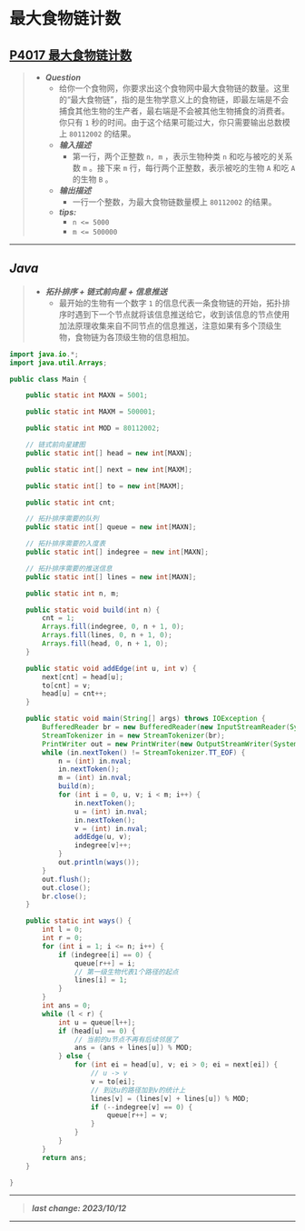 # 最大食物链计数

## [P4017 最大食物链计数](https://www.luogu.com.cn/problem/P4017)

> - ***Question***
>   - 给你一个食物网，你要求出这个食物网中最大食物链的数量。这里的“最大食物链”，指的是生物学意义上的食物链，即最左端是不会捕食其他生物的生产者，最右端是不会被其他生物捕食的消费者。你只有 `1` 秒的时间。由于这个结果可能过大，你只需要输出总数模上 `80112002` 的结果。
>   - ***输入描述***
>     - 第一行，两个正整数 `n, m` ，表示生物种类 `n` 和吃与被吃的关系数 `m` 。接下来 `m` 行，每行两个正整数，表示被吃的生物 `A` 和吃 `A` 的生物 `B` 。
>   - ***输出描述***
>     - 一行一个整数，为最大食物链数量模上 `80112002` 的结果。
>   - ***tips:***
>     - `n <= 5000`
>     - `m <= 500000`

---

## *Java*

> - ***拓扑排序 + 链式前向星 + 信息推送***
>   - 最开始的生物有一个数字 `1` 的信息代表一条食物链的开始，拓扑排序时遇到下一个节点就将该信息推送给它，收到该信息的节点使用加法原理收集来自不同节点的信息推送，注意如果有多个顶级生物，食物链为各顶级生物的信息相加。

```java
import java.io.*;
import java.util.Arrays;

public class Main {

    public static int MAXN = 5001;

    public static int MAXM = 500001;

    public static int MOD = 80112002;

    // 链式前向星建图
    public static int[] head = new int[MAXN];

    public static int[] next = new int[MAXM];

    public static int[] to = new int[MAXM];

    public static int cnt;

    // 拓扑排序需要的队列
    public static int[] queue = new int[MAXN];

    // 拓扑排序需要的入度表
    public static int[] indegree = new int[MAXN];

    // 拓扑排序需要的推送信息
    public static int[] lines = new int[MAXN];

    public static int n, m;

    public static void build(int n) {
        cnt = 1;
        Arrays.fill(indegree, 0, n + 1, 0);
        Arrays.fill(lines, 0, n + 1, 0);
        Arrays.fill(head, 0, n + 1, 0);
    }

    public static void addEdge(int u, int v) {
        next[cnt] = head[u];
        to[cnt] = v;
        head[u] = cnt++;
    }

    public static void main(String[] args) throws IOException {
        BufferedReader br = new BufferedReader(new InputStreamReader(System.in));
        StreamTokenizer in = new StreamTokenizer(br);
        PrintWriter out = new PrintWriter(new OutputStreamWriter(System.out));
        while (in.nextToken() != StreamTokenizer.TT_EOF) {
            n = (int) in.nval;
            in.nextToken();
            m = (int) in.nval;
            build(n);
            for (int i = 0, u, v; i < m; i++) {
                in.nextToken();
                u = (int) in.nval;
                in.nextToken();
                v = (int) in.nval;
                addEdge(u, v);
                indegree[v]++;
            }
            out.println(ways());
        }
        out.flush();
        out.close();
        br.close();
    }

    public static int ways() {
        int l = 0;
        int r = 0;
        for (int i = 1; i <= n; i++) {
            if (indegree[i] == 0) {
                queue[r++] = i;
                // 第一级生物代表1个路径的起点
                lines[i] = 1;
            }
        }
        int ans = 0;
        while (l < r) {
            int u = queue[l++];
            if (head[u] == 0) {
                // 当前的u节点不再有后续邻居了
                ans = (ans + lines[u]) % MOD;
            } else {
                for (int ei = head[u], v; ei > 0; ei = next[ei]) {
                    // u -> v
                    v = to[ei];
                    // 到达u的路径加到v的统计上
                    lines[v] = (lines[v] + lines[u]) % MOD;
                    if (--indegree[v] == 0) {
                        queue[r++] = v;
                    }
                }
            }
        }
        return ans;
    }

}
```

---

> ***last change: 2023/10/12***

---
